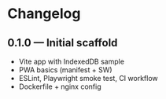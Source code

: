 # Changelog

## 0.1.0 — Initial scaffold
- Vite app with IndexedDB sample
- PWA basics (manifest + SW)
- ESLint, Playwright smoke test, CI workflow
- Dockerfile + nginx config

